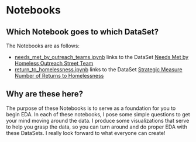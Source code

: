 # Notebooks
## Which Notebook goes to which DataSet?
The Notebooks are as follows:
* [needs_met_by_outreach_teams.ipynb](https://github.com/OmdenaAI/omdena-texas-homelessness/blob/main/src/tasks/task-2-EDA/notebooks/needs_met_by_outreach_teams.ipynb) links to the DataSet [Needs Met by Homeless Outreach Street Team](https://github.com/OmdenaAI/omdena-texas-homelessness/blob/main/src/data/Needs_met_by_Homeless_Outreach_Street_Team.csv)
* [return_to_homelessness.ipynb](https://github.com/OmdenaAI/omdena-texas-homelessness/blob/main/src/tasks/task-2-EDA/notebooks/return_to_homelessness.ipynb) links to the DataSet [Strategic Measure Number of Returns to Homelessness](https://github.com/OmdenaAI/omdena-texas-homelessness/blob/main/src/data/Strategic_Measure_Number_of_returns_to_homelessness.csv)

## Why are these here?
The purpose of these Notebooks is to serve as a foundation for you to begin EDA. In each of these notebooks, I pose some simple questions to get your mind moving around the data. I produce some visualizations that serve to help you grasp the data, so you can turn around and do proper EDA with these DataSets. I really look forward to what everyone can create!
